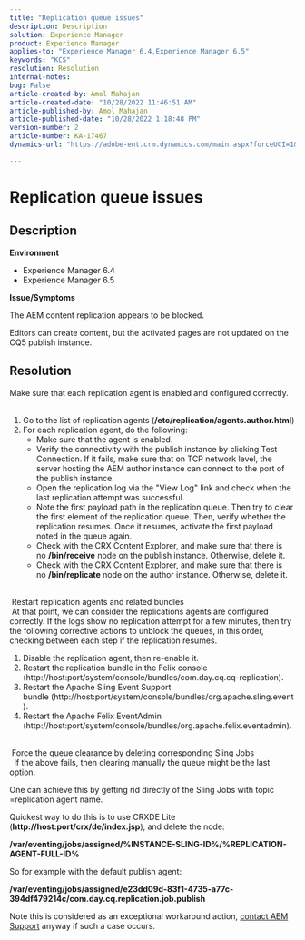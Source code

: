 ```yaml
---
title: "Replication queue issues"
description: Description
solution: Experience Manager
product: Experience Manager
applies-to: "Experience Manager 6.4,Experience Manager 6.5"
keywords: "KCS"
resolution: Resolution
internal-notes: 
bug: False
article-created-by: Amol Mahajan
article-created-date: "10/28/2022 11:46:51 AM"
article-published-by: Amol Mahajan
article-published-date: "10/28/2022 1:18:48 PM"
version-number: 2
article-number: KA-17467
dynamics-url: "https://adobe-ent.crm.dynamics.com/main.aspx?forceUCI=1&pagetype=entityrecord&etn=knowledgearticle&id=19389032-b656-ed11-bba2-6045bd006c82"

---
```

# Replication queue issues

## Description

<b>Environment</b>
- Experience Manager 6.4
- Experience Manager 6.5


<b>Issue/Symptoms</b>

The AEM content replication appears to be blocked.

Editors can create content, but the activated pages are not updated on the CQ5 publish instance.


## Resolution

Make sure that each replication agent is enabled and configured correctly.<br> 
1. Go to the list of replication agents (<b>/etc/replication/agents.author.html</b>)
2. For each replication agent, do the following:
    - Make sure that the agent is enabled.
    - Verify the connectivity with the publish instance by clicking Test Connection. If it fails, make sure that on TCP network level, the server hosting the AEM author instance can connect to the port of the publish instance.
    - Open the replication log via the "View Log" link and check when the last replication attempt was successful.
    - Note the first payload path in the replication queue. Then try to clear the first element of the replication queue. Then, verify whether the replication resumes. Once it resumes, activate the first payload noted in the queue again.
    - Check with the CRX Content Explorer, and make sure that there is no <b>/bin/receive</b> node on the publish instance. Otherwise, delete it.
    - Check with the CRX Content Explorer, and make sure that there is no <b>/bin/replicate</b> node on the author instance. Otherwise, delete it.

<br> Restart replication agents and related bundles<br> At that point, we can consider the replications agents are configured correctly. If the logs show no replication attempt for a few minutes, then try the following corrective actions to unblock the queues, in this order, checking between each step if the replication resumes.


1. Disable the replication agent, then re-enable it.
2. Restart the replication bundle in the Felix console (http://host:port/system/console/bundles/com.day.cq.cq-replication).
3. Restart the Apache Sling Event Support bundle (http://host:port/system/console/bundles/org.apache.sling.event).
4. Restart the Apache Felix EventAdmin (http://host:port/system/console/bundles/org.apache.felix.eventadmin).

<br> Force the queue clearance by deleting corresponding Sling Jobs<br> 
If the above fails, then clearing manually the queue might be the last option.

One can achieve this by getting rid directly of the Sling Jobs with topic =replication agent name.

Quickest way to do this is to use CRXDE Lite (<b>http://host:port/crx/de/index.jsp</b>), and delete the node:

<b>/var/eventing/jobs/assigned/%INSTANCE-SLING-ID%/%REPLICATION-AGENT-FULL-ID%</b>

So for example with the default publish agent:

<b>/var/eventing/jobs/assigned/e23dd09d-83f1-4735-a77c-394df479214c/com.day.cq.replication.job.publish</b>

Note this is considered as an exceptional workaround action, [contact AEM Support](https://helpx.adobe.com/marketing-cloud/contact-support.html) anyway if such a case occurs.
